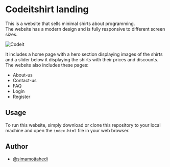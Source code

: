 # Codeitshirt landing

This is a website that sells minimal shirts about programming. \
The website has a modern design and is fully responsive to different screen sizes.

![Codeit](https://github.com/simamojtahedi/Codeitshirt-landing/assets/64223524/d79ce1ae-524a-440d-9f0d-2597b782b949)

It includes a home page with a hero section displaying images of the shirts and a slider below it displaying the shirts with their prices and discounts. \
The website also includes these pages:
* About-us
* Contact-us
* FAQ
* Login
* Register

## Usage

To run this website, simply download or clone this repository to your local machine and open the ```index.html``` file in your web browser.


## Author
- [@simamojtahedi](https://github.com/simamojtahedi)
